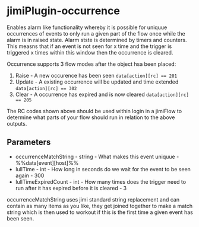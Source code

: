 # jimiPlugin-occurrence

Enables alarm like functionality whereby it is possible for uniquue occurrences of events to only run a given part of the flow once while the alarm is in raised state. Alarm stste is determined by timers and counters. This measns that if an event is not seen for x time and the trigger is triggered x times within this window then the occurrence is cleared.

Occurrence supports 3 flow modes after the object hsa been placed:
1. Raise - A new occurence has been seen
`data[action][rc] == 201`
2. Update - A existing occurrence will be updated and time extended
`data[action][rc] == 302`
3. Clear - A occurrence has expired and is now cleared
`data[action][rc] == 205`

The RC codes shown above should be used within login in a jimiFlow to determine what parts of your flow should run in relation to the above outputs.

## Parameters
* occurrenceMatchString - string - What makes this event uniquue - %%data[event][host]%%
* lullTime - int - How long in seconds do we wait for the event to be seen again - 300
* lullTimeExpiredCount - int - How many times does the trigger need to run after it has expired before it is cleared - 3

occurrenceMatchString uses jimi standard string replacement and can contain as many items as you like, they get joined together to make a match string which is then used to workout if this is the first time a given event has been seen.
